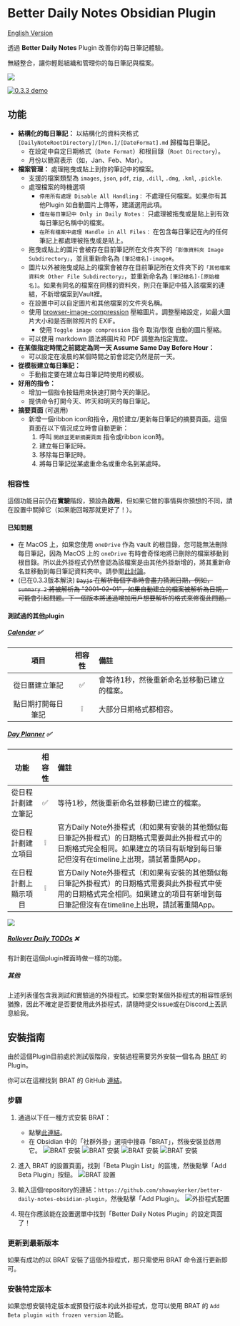 # Better Daily Notes Obsidian Plugin

[English Version](README.md)

透過 **Better Daily Notes** Plugin 改善你的每日筆記體驗。

無縫整合，讓你輕鬆組織和管理你的每日筆記與檔案。

![](imgs/better-daily-note-0.3.3-demo.gif)

[![0.3.3 demo](imgs/screenshot.png)](https://www.youtube.com/watch?v=_jqOHse3Q94)


## 功能
- **結構化的每日筆記：** 以結構化的資料夾格式 `[DailyNoteRootDirectory]/[Mon.]/[DateFormat].md` 歸檔每日筆記。
  - 在設定中自定日期格式（`Date Format`）和根目錄（`Root Directory`）。
  - 月份以簡寫表示（如，Jan、Feb、Mar）。
- **檔案管理：** 處理拖曳或貼上到你的筆記中的檔案。
  - 支援的檔案類型為 `images`, `json`, `pdf`, `zip`, `.dill`, `.dmg`, `.kml`, `.pickle`.
  - 處理檔案的時機選項
    - `停用所有處理 Disable All Handling：` 不處理任何檔案。如果你有其他Plugin 如自動圖片上傳等，建議選用此項。
    - `僅在每日筆記中 Only in Daily Notes：` 只處理被拖曳或是貼上到有效每日筆記名稱中的檔案。
    - `在所有檔案中處理 Handle in All Files：` 在包含每日筆記在內的任何筆記上都處理被拖曳或是貼上。
  - 拖曳或貼上的圖片會被存在目前筆記所在文件夾下的`「影像資料夾 Image Subdirectory」`，並且重新命名為 `[筆記檔名]-image#`。
  - 圖片以外被拖曳或貼上的檔案會被存在目前筆記所在文件夾下的`「其他檔案資料夾 Other File Subdirectory」`，並重新命名為 `[筆記檔名]-[原始檔名]`。如果有同名的檔案在同樣的資料夾，則只在筆記中插入該檔案的連結，不新增檔案到Vault裡。
  - 在設置中可以自定圖片和其他檔案的文件夾名稱。
  - 使用 [browser-image-compression](https://github.com/Donaldcwl/browser-image-compression#readme) 壓縮圖片。調整壓縮設定，如最大圖片大小和是否刪除照片的 EXIF。
    - 使用 `Toggle image compression` 指令 取消/恢復 自動的圖片壓縮。
  - 可以使用 markdown 語法將圖片和 PDF 調整為指定寬度。
- **在某個指定時間之前認定為同一天 Assume Same Day Before Hour：**
  - 可以設定在凌晨的某個時間之前會認定仍然是前一天。
- **從模板建立每日筆記：**
  - 手動指定要在建立每日筆記時使用的模板。
- **好用的指令：**
  - 增加一個指令按鈕用來快速打開今天的筆記。
  - 提供命令打開今天、昨天和明天的每日筆記。
- **摘要頁面** (可選用)
  - 新增一個ribbon icon和指令，用於建立/更新每日筆記的摘要頁面。這個頁面在以下情況成立時會自動更新：
    1. 呼叫 `開啟並更新摘要頁面` 指令或ribbon icon時。
    2. 建立每日筆記時。
    3. 移除每日筆記時。
    4. 將每日筆記從某處重命名或重命名到某處時。


### 相容性

這個功能目前仍在**實驗**階段，預設為**啟用**，但如果它做的事情與你預想的不同，請在設置中關掉它（如果能回報那就更好了！）。


#### 已知問題
- 在 MacOS 上，如果您使用 `oneDrive` 作為 vault 的根目錄，您可能無法刪除每日筆記，因為 MacOS 上的 `oneDrive` 有時會奇怪地將已刪除的檔案移動到根目錄。所以此外掛程式仍然會認為該檔案是由其他外掛新增的，將其重新命名並移動到每日筆記資料夾中。請參閱[此討論](https://forum.obsidian.md/t/vault-in-onedrive-deleted-files-are-moved-to-the-onedrive-root/57188)。
- (已在0.3.3版本解決) ~~`Dayjs` 在解析每個字串時會盡力猜測日期，例如，`summary 2` 將被解析為 "2001-02-01"，如果自動建立的檔案被解析為日期，可能會引起問題。下一個版本將通過增加用戶想要解析的格式來修復此問題。~~

#### 測試過的其他plugin

##### [Calendar](https://github.com/liamcain/obsidian-calendar-plugin) :white_check_mark:
|項目|相容性|備註|
|:--:|:--:|:--|
|從日曆建立筆記|:white_check_mark:|會等待1秒，然後重新命名並移動已建立的檔案。|
|點日期打開每日筆記|:grey_exclamation:|大部分日期格式都相容。|

##### [Day Planner](https://github.com/ivan-lednev/obsidian-day-planner) :white_check_mark:
|功能|相容性|備註|
|:--:|:--:|:--|
|從日程計劃建立筆記|:white_check_mark:|等待1秒，然後重新命名並移動已建立的檔案。|
|從日程計劃建立項目|:grey_exclamation:|官方Daily Note外掛程式（和如果有安裝的其他類似每日筆記外掛程式）的日期格式需要與此外掛程式中的日期格式完全相同。如果建立的項目有新增到每日筆記但沒有在timeline上出現，請試著重開App。|
|在日程計劃上顯示項目|:grey_exclamation:|官方Daily Note外掛程式（和如果有安裝的其他類似每日筆記外掛程式）的日期格式需要與此外掛程式中使用的日期格式完全相同。如果建立的項目有新增到每日筆記但沒有在timeline上出現，請試著重開App。|

![](imgs/day-planner-test.png)

##### [Rollover Daily TODOs](https://github.com/lumoe/obsidian-rollover-daily-todos) :x:
有計劃在這個plugin裡面時做一樣的功能。

##### 其他
上述列表僅包含我測試和實驗過的外掛程式。如果您對某個外掛程式的相容性感到猶豫，因此不確定是否要使用此外掛程式，請隨時提交issue或在Discord上丟訊息給我。


## 安裝指南

由於這個Plugin目前處於測試版階段，安裝過程需要另外安裝一個名為 [BRAT](obsidian://show-plugin?id=obsidian42-brat) 的Plugin。

你可以在這裡找到 BRAT 的 GitHub [連結](https://github.com/TfTHacker/obsidian42-brat)。

### 步驟

1. 通過以下任一種方式安裝 BRAT：
   - 點擊[此連結](obsidian://show-plugin?id=obsidian42-brat)。
   - 在 Obsidian 中的「社群外掛」選項中搜尋「BRAT」，然後安裝並啟用它。
   ![BRAT 安裝](imgs/how-to-install-0.png)
   ![BRAT 安裝](imgs/how-to-install-1.png)
   ![BRAT 安裝](imgs/how-to-install-2.png)
   ![BRAT 安裝](imgs/how-to-install-3.png)

2. 進入 BRAT 的設置頁面，找到「Beta Plugin List」的區塊，然後點擊「Add Beta Plugin」按鈕。
   ![BRAT 設置](imgs/how-to-install-4.png)

3. 輸入這個repository的連結：`https://github.com/showaykerker/better-daily-notes-obsidian-plugin`，然後點擊「Add Plugin」。
   ![外掛程式配置](imgs/how-to-install-5.png)

4. 現在你應該能在設置選單中找到「Better Daily Notes Plugin」的設定頁面了！


### 更新到最新版本
如果有成功的以 BRAT 安裝了這個外掛程式，那只需使用 BRAT 命令進行更新即可。

### 安裝特定版本
如果您想安裝特定版本或預發行版本的此外掛程式，您可以使用 BRAT 的 `Add Beta plugin with frozen version` 功能。
